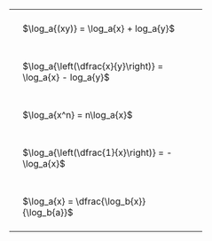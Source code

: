 ---
---

#  
<br>
<style type="text/css">
#T_18c13 th.col_heading {
  text-align: left;
  font-size: 1em;
}
#T_18c13 td {
  text-align: left;
  font-size: 1em;
  padding: 1.5em;
}
#T_18c13_row0_col0, #T_18c13_row1_col0, #T_18c13_row2_col0, #T_18c13_row3_col0, #T_18c13_row4_col0 {
  width: 300px;
  white-space: pre-wrap;
}
</style>
<table id="T_18c13">
  <thead>
  </thead>
  <tbody>
    <tr>
      <td id="T_18c13_row0_col0" class="data row0 col0" >$\log_a{(xy)} = \log_a{x} + log_a{y}$</td>
    </tr>
    <tr>
      <td id="T_18c13_row1_col0" class="data row1 col0" >$\log_a{\left(\dfrac{x}{y}\right)} = \log_a{x} - log_a{y}$</td>
    </tr>
    <tr>
      <td id="T_18c13_row2_col0" class="data row2 col0" >$\log_a{x^n} = n\log_a{x}$</td>
    </tr>
    <tr>
      <td id="T_18c13_row3_col0" class="data row3 col0" >$\log_a{\left(\dfrac{1}{x}\right)} = -\log_a{x}$</td>
    </tr>
    <tr>
      <td id="T_18c13_row4_col0" class="data row4 col0" >$\log_a{x} = \dfrac{\log_b{x}}{\log_b{a}}$</td>
    </tr>
  </tbody>
</table>
